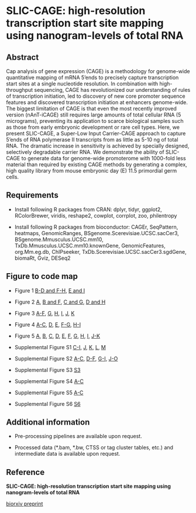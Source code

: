 # SLIC-CAGE: high-resolution transcription start site mapping using nanogram-levels of total RNA

## Abstract
Cap analysis of gene expression (CAGE) is a methodology for genome-wide quantitative mapping of mRNA 5’ends to precisely capture transcription start sites at a single nucleotide resolution. In combination with high-throughput sequencing, CAGE has revolutionized our understanding of rules of transcription initiation, led to discovery of new core promoter sequence features and discovered transcription initiation at enhancers genome-wide. The biggest limitation of CAGE is that even the most recently improved version (nAnT-iCAGE) still requires large amounts of total cellular RNA (5 micrograms), preventing its application to scarce biological samples such as those from early embryonic development or rare cell types. Here, we present SLIC-CAGE, a Super-Low Input Carrier-CAGE approach to capture 5’ends of RNA polymerase II transcripts from as little as 5-10 ng of total RNA. The dramatic increase in sensitivity is achieved by specially designed, selectively degradable carrier RNA. We demonstrate the ability of SLIC-CAGE to generate data for genome-wide promoterome with 1000-fold less material than required by existing CAGE methods by generating a complex, high quality library from mouse embryonic day (E) 11.5 primordial germ cells.

## Requirements 

* Install following R packages from CRAN: 
dplyr, tidyr, ggplot2, RColorBrewer, viridis, reshape2, cowplot, corrplot, zoo, philentropy

* Install following R packages from bioconductor:
CAGEr, SeqPattern, heatmaps, GenomicRanges, BSgenome.Scerevisiae.UCSC.sacCer3, BSgenome.Mmusculus.UCSC.mm10, TxDb.Mmusculus.UCSC.mm10.knownGene, GenomicFeatures, org.Mm.eg.db, ChIPseeker, TxDb.Scerevisiae.UCSC.sacCer3.sgdGene, biomaRt, Gviz, DESeq2

## Figure to code map 

* Figure 1 [B-D and F-H](analysis/01_pairwise_ctss_corr.R), [E and I](analysis/02_gviz_gbrowser_views.R)  
* Figure 2 [A](analysis/03_genomic_location_tc.R), [B and F](analysis/04_distribution_iq_width.R), [C and G](analysis/05_CTSS_nucleotide_composition.R), [D and H](analysis/06_CTSS_dinucleotide_composition.R)  
* Figure 3 [A-F](analysis/01_pairwise_ctss_corr.R), [G](analysis/02_gviz_gbrowser_views.R), [H](analysis/03_genomic_location_tc.R), [I](analysis/04_distribution_iq_width.R), [J](analysis/05_CTSS_nucleotide_composition.R), [K](analysis/06_CTSS_dinucleotide_composition.R)  
* Figure 4 [A-C](analysis/07_heatmaps_TA_TATA_GC.R), [D](analysis/08_WW_periodicity_metaplot.R), [E](09_tag_cluster_coverage.R), [F-G](analysis/10_H3K4me3_coverage.R), [H-I](analysis/11_CpG_island_coverage.R)  
* Figure 5 [A](analysis/12_CAGE_RNAseq_corr.R), [B](analysis/04_distribution_iq_width.R), [C](analysis/03_genomic_location_tc.R), [D](analysis/05_CTSS_nucleotide_composition.R), [E](analysis/06_CTSS_dinucleotide_composition.R), [F](analysis/07_heatmaps_TA_TATA_GC.R), [G](analysis/13_SOM_expression_profiling.R), [H](analysis/14_SOM_clusters_genomic_locations.R), [I](analysis/15_SOM_clusters_GO_analysis.R), [J-K](nalysis/02_gviz_gbrowser_views.R)  
  
* Supplemental Figure S1 [C-I](analysis/01_pairwise_ctss_corr.R), [J](analysis/03_genomic_location_tc.R), [K](analysis/04_distribution_iq_width.R), [L](analysis/05_CTSS_nucleotide_composition.R), [M](analysis/06_CTSS_dinucleotide_composition.R)  
* Supplemental Figure S2 [A-C](6_correlation_matrices.R), [D-F](analysis/03_genomic_location_tc.R), [G-I](analysis/05_CTSS_nucleotide_composition.R), [J-O](analysis/06_CTSS_dinucleotide_composition.R)  
* Supplemental Figure S3 [S3](analysis/17_low_complex_simulation.R)  
* Supplemental Figure S4 [A-C](analysis/04_distribution_iq_width.R)  
* Supplemental Figure S5 [A-C](analysis/18_ROC_curves.R)  
* Supplemental Figure S6 [S6](analysis/)



## Additional information 

* Pre-processing pipelines are available upon request.

* Processed data (*.bam, *.bw, CTSS or tag cluster tables, etc.) and intermediate data is available upon request.

## Reference 
**SLIC-CAGE: high-resolution transcription start site mapping using nanogram-levels of total RNA**

[biorxiv preprint](https://www.biorxiv.org/content/early/2018/07/19/368795)